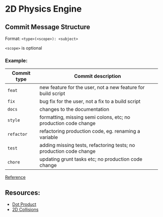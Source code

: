 # 2D Physics Engine

## Commit Message Structure

Format: `<type>(<scope>): <subject>`

`<scope>` is optional

### Example:

| Commit type | Commit description                                                 |
| ----------- | ------------------------------------------------------------------ |
| `feat`      | new feature for the user, not a new feature for build script       |
| `fix`       | bug fix for the user, not a fix to a build script                  |
| `docs`      | changes to the documentation                                       |
| `style`     | formatting, missing semi colons, etc; no production code change    |
| `refactor`  | refactoring production code, eg. renaming a variable               |
| `test`      | adding missing tests, refactoring tests; no production code change |
| `chore`     | updating grunt tasks etc; no production code change                |

[Reference](https://gist.github.com/joshbuchea/6f47e86d2510bce28f8e7f42ae84c716)

## Resources:

-   [Dot Product](https://www.mathsisfun.com/algebra/vectors-dot-product.html)
-   [2D Collisions](https://www.vobarian.com/collisions/2dcollisions2.pdf)
